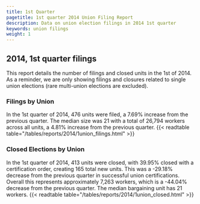 ```yaml
---
title: 1st Quarter 
pagetitle: 1st quarter 2014 Union Filing Report
description: Data on union election filings in 2014 1st quarter 
keywords: union filings
weight: 1
---
```


## 2014, 1st quarter filings

This report details the number of filings and closed units in the 1st of 2014. As a reminder, we are only showing filings and closures related to single union elections (rare multi-union elections are excluded).

### Filings by Union
In the 1st quarter of 2014, 476 units were filed, a 7.69% increase from the previous quarter. The median size was 21 with a total of 26,794 workers across all units, a 4.81% increase from the previous quarter.
{{< readtable table="/tables/reports/2014/1union_filings.html" >}}

### Closed Elections by Union
In the 1st quarter of 2014, 413 units were closed, with 39.95% closed with a certification order, creating 165 total new units. This was a -29.18% decrease from the previous quarter in successful union certifications. Overall this represents approximately 7,263 workers, which is a -44.04% decrease from the previous quarter. The median bargaining unit has 21 workers.
{{< readtable table="/tables/reports/2014/1union_closed.html" >}}
